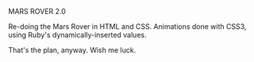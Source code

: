 MARS ROVER 2.0

Re-doing the Mars Rover in HTML and CSS. Animations done with CSS3, using Ruby's dynamically-inserted values.

That's the plan, anyway. Wish me luck.